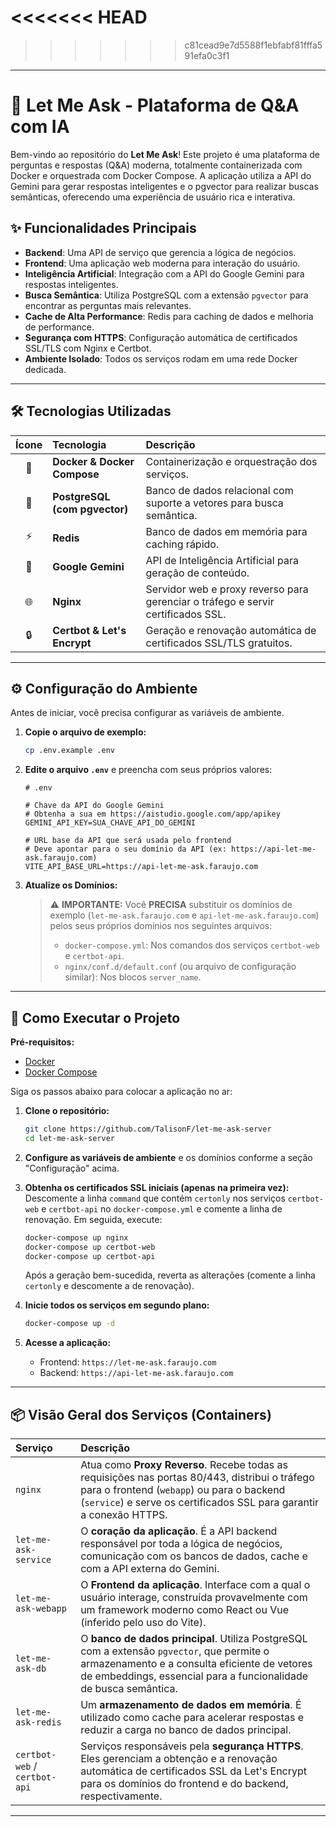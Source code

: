 <<<<<<< HEAD
=======

>>>>>>> c81cead9e7d5588f1ebfabf81fffa591efa0c3f1
---

# 🚀 Let Me Ask - Plataforma de Q&A com IA

Bem-vindo ao repositório do **Let Me Ask**! Este projeto é uma plataforma de perguntas e respostas (Q&A) moderna, totalmente containerizada com Docker e orquestrada com Docker Compose. A aplicação utiliza a API do Gemini para gerar respostas inteligentes e o pgvector para realizar buscas semânticas, oferecendo uma experiência de usuário rica e interativa.

## ✨ Funcionalidades Principais

-   **Backend**: Uma API de serviço que gerencia a lógica de negócios.
-   **Frontend**: Uma aplicação web moderna para interação do usuário.
-   **Inteligência Artificial**: Integração com a API do Google Gemini para respostas inteligentes.
-   **Busca Semântica**: Utiliza PostgreSQL com a extensão `pgvector` para encontrar as perguntas mais relevantes.
-   **Cache de Alta Performance**: Redis para caching de dados e melhoria de performance.
-   **Segurança com HTTPS**: Configuração automática de certificados SSL/TLS com Nginx e Certbot.
-   **Ambiente Isolado**: Todos os serviços rodam em uma rede Docker dedicada.

---

## 🛠️ Tecnologias Utilizadas

| Ícone | Tecnologia | Descrição |
| :---: | :--- | :--- |
| 🐳 | **Docker & Docker Compose** | Containerização e orquestração dos serviços. |
| 🐘 | **PostgreSQL (com pgvector)** | Banco de dados relacional com suporte a vetores para busca semântica. |
| ⚡ | **Redis** | Banco de dados em memória para caching rápido. |
| 🤖 | **Google Gemini** | API de Inteligência Artificial para geração de conteúdo. |
| 🌐 | **Nginx** | Servidor web e proxy reverso para gerenciar o tráfego e servir certificados SSL. |
| 🔒 | **Certbot & Let's Encrypt** | Geração e renovação automática de certificados SSL/TLS gratuitos. |

---

## ⚙️ Configuração do Ambiente

Antes de iniciar, você precisa configurar as variáveis de ambiente.

1.  **Copie o arquivo de exemplo:**
    ```bash
    cp .env.example .env
    ```

2.  **Edite o arquivo `.env`** e preencha com seus próprios valores:

    ```dotenv
    # .env

    # Chave da API do Google Gemini
    # Obtenha a sua em https://aistudio.google.com/app/apikey
    GEMINI_API_KEY=SUA_CHAVE_API_DO_GEMINI

    # URL base da API que será usada pelo frontend
    # Deve apontar para o seu domínio da API (ex: https://api-let-me-ask.faraujo.com)
    VITE_API_BASE_URL=https://api-let-me-ask.faraujo.com
    ```

3.  **Atualize os Domínios:**

    > ⚠️ **IMPORTANTE:** Você **PRECISA** substituir os domínios de exemplo (`let-me-ask.faraujo.com` e `api-let-me-ask.faraujo.com`) pelos seus próprios domínios nos seguintes arquivos:
    >
    > -   `docker-compose.yml`: Nos comandos dos serviços `certbot-web` e `certbot-api`.
    > -   `nginx/conf.d/default.conf` (ou arquivo de configuração similar): Nos blocos `server_name`.

---

## 🚀 Como Executar o Projeto

**Pré-requisitos:**
*   [Docker](https://docs.docker.com/get-docker/)
*   [Docker Compose](https://docs.docker.com/compose/install/)

Siga os passos abaixo para colocar a aplicação no ar:

1.  **Clone o repositório:**
    ```bash
    git clone https://github.com/TalisonF/let-me-ask-server
    cd let-me-ask-server
    ```

2.  **Configure as variáveis de ambiente** e os domínios conforme a seção "Configuração" acima.

3.  **Obtenha os certificados SSL iniciais (apenas na primeira vez):**
    Descomente a linha `command` que contém `certonly` nos serviços `certbot-web` e `certbot-api` no `docker-compose.yml` e comente a linha de renovação. Em seguida, execute:
    ```bash
    docker-compose up nginx
    docker-compose up certbot-web
    docker-compose up certbot-api
    ```
    Após a geração bem-sucedida, reverta as alterações (comente a linha `certonly` e descomente a de renovação).

4.  **Inicie todos os serviços em segundo plano:**
    ```bash
    docker-compose up -d
    ```

5.  **Acesse a aplicação:**
    *   Frontend: `https://let-me-ask.faraujo.com`
    *   Backend: `https://api-let-me-ask.faraujo.com`

---

## 📦 Visão Geral dos Serviços (Containers)

| Serviço | Descrição |
| :--- | :--- |
| `nginx` | Atua como **Proxy Reverso**. Recebe todas as requisições nas portas 80/443, distribui o tráfego para o frontend (`webapp`) ou para o backend (`service`) e serve os certificados SSL para garantir a conexão HTTPS. |
| `let-me-ask-service` | O **coração da aplicação**. É a API backend responsável por toda a lógica de negócios, comunicação com os bancos de dados, cache e com a API externa do Gemini. |
| `let-me-ask-webapp` | O **Frontend da aplicação**. Interface com a qual o usuário interage, construída provavelmente com um framework moderno como React ou Vue (inferido pelo uso do Vite). |
| `let-me-ask-db` | O **banco de dados principal**. Utiliza PostgreSQL com a extensão `pgvector`, que permite o armazenamento e a consulta eficiente de vetores de embeddings, essencial para a funcionalidade de busca semântica. |
| `let-me-ask-redis` | Um **armazenamento de dados em memória**. É utilizado como cache para acelerar respostas e reduzir a carga no banco de dados principal. |
| `certbot-web` / `certbot-api` | Serviços responsáveis pela **segurança HTTPS**. Eles gerenciam a obtenção e a renovação automática de certificados SSL da Let's Encrypt para os domínios do frontend e do backend, respectivamente. |

---
